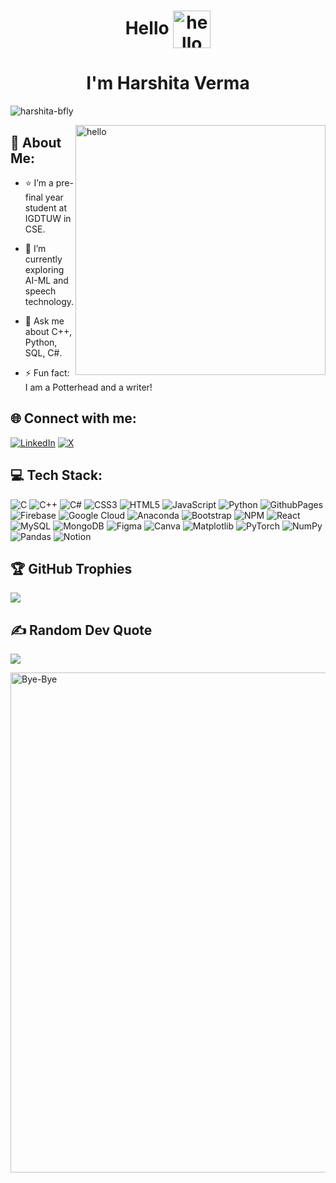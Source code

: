 <!--[MasterHead](https://pbs.twimg.com/profile_banners/1520056527465639936/1657176091/1080x360)-->
<h1 align="center">Hello <img align = "center" width = "60" src = "https://user-images.githubusercontent.com/74038190/216120974-24a76b31-7f39-41f1-a38f-b3c1377cc612.png" alt = "hello" /> </h1>
<h1 align="center">I'm Harshita Verma </h1>
<!--<h3 align="center"> Python || ML</h3>
<!-- <img align="right" alt="image" width="400" src="https://wallpaperaccess.com/full/4767780.jpg">
 -->

<p align="left"> <img src="https://komarev.com/ghpvc/?username=harshita-bfly&label=Profile%20views&color=0e75b6&style=flat" alt="harshita-bfly" /> </p>


<!--p align="left"> <a href="https://twitter.com/harshita_bfly" target="blank"><img src="https://img.shields.io/twitter/follow/harshita_bfly?logo=twitter&style=for-the-badge" alt="harshita_bfly" /></a> </p--> 

<!-- <img align = "right" width = "400" src = "https://user-images.githubusercontent.com/74038190/212747903-e9bdf048-2dc8-41f9-b973-0e72ff07bfba.gif" alt = "hello" />-->
  <img align = "right" width = "400" src = "https://github.com/harshita-bfly/harshita-bfly/assets/100403649/38606f50-7c19-43bd-a579-40dd4a5125b1" alt = "hello" />

 ## 💫 About Me:
- :star: I’m a pre-final year student at IGDTUW in CSE.

- 🌱 I’m currently exploring AI-ML and speech technology.

- 💬 Ask me about C++, Python, SQL, C#.

- ⚡ Fun fact: I am a Potterhead and a writer!


## 🌐 Connect with me:
[![LinkedIn](https://img.shields.io/badge/LinkedIn-%230077B5.svg?logo=linkedin&logoColor=white)](https://linkedin.com/in/harshita-bfly) [![X](https://img.shields.io/badge/X-black.svg?logo=X&logoColor=white)](https://x.com/harshita_bfly) 


## 💻 Tech Stack:
![C](https://img.shields.io/badge/c-%2300599C.svg?style=plastic&logo=c&logoColor=white) ![C++](https://img.shields.io/badge/c++-%2300599C.svg?style=plastic&logo=c%2B%2B&logoColor=white) ![C#](https://img.shields.io/badge/c%23-%23239120.svg?style=plastic&logo=csharp&logoColor=white) ![CSS3](https://img.shields.io/badge/css3-%231572B6.svg?style=plastic&logo=css3&logoColor=white) ![HTML5](https://img.shields.io/badge/html5-%23E34F26.svg?style=plastic&logo=html5&logoColor=white) ![JavaScript](https://img.shields.io/badge/javascript-%23323330.svg?style=plastic&logo=javascript&logoColor=%23F7DF1E) ![Python](https://img.shields.io/badge/python-3670A0?style=plastic&logo=python&logoColor=ffdd54) ![GithubPages](https://img.shields.io/badge/github%20pages-121013?style=plastic&logo=github&logoColor=white) ![Firebase](https://img.shields.io/badge/firebase-%23039BE5.svg?style=plastic&logo=firebase) ![Google Cloud](https://img.shields.io/badge/GoogleCloud-%234285F4.svg?style=plastic&logo=google-cloud&logoColor=white) ![Anaconda](https://img.shields.io/badge/Anaconda-%2344A833.svg?style=plastic&logo=anaconda&logoColor=white) ![Bootstrap](https://img.shields.io/badge/bootstrap-%238511FA.svg?style=plastic&logo=bootstrap&logoColor=white) ![NPM](https://img.shields.io/badge/NPM-%23CB3837.svg?style=plastic&logo=npm&logoColor=white) ![React](https://img.shields.io/badge/react-%2320232a.svg?style=plastic&logo=react&logoColor=%2361DAFB) ![MySQL](https://img.shields.io/badge/mysql-%2300000f.svg?style=plastic&logo=mysql&logoColor=white) ![MongoDB](https://img.shields.io/badge/MongoDB-%234ea94b.svg?style=plastic&logo=mongodb&logoColor=white) ![Figma](https://img.shields.io/badge/figma-%23F24E1E.svg?style=plastic&logo=figma&logoColor=white) ![Canva](https://img.shields.io/badge/Canva-%2300C4CC.svg?style=plastic&logo=Canva&logoColor=white) ![Matplotlib](https://img.shields.io/badge/Matplotlib-%23ffffff.svg?style=plastic&logo=Matplotlib&logoColor=black) ![PyTorch](https://img.shields.io/badge/PyTorch-%23EE4C2C.svg?style=plastic&logo=PyTorch&logoColor=white) ![NumPy](https://img.shields.io/badge/numpy-%23013243.svg?style=plastic&logo=numpy&logoColor=white) ![Pandas](https://img.shields.io/badge/pandas-%23150458.svg?style=plastic&logo=pandas&logoColor=white) ![Notion](https://img.shields.io/badge/Notion-%23000000.svg?style=plastic&logo=notion&logoColor=white)


## 🏆 GitHub Trophies
![](https://github-profile-trophy.vercel.app/?username=harshita-bfly&theme=juicyfresh&no-frame=false&no-bg=false&margin-w=4)

<!-- # 📊 GitHub Stats:
![](https://github-readme-stats.vercel.app/api?username=harshita-bfly&theme=dark&hide_border=false&include_all_commits=false&count_private=false)<br/>
![](https://github-readme-streak-stats.herokuapp.com/?user=harshita-bfly&theme=dark&hide_border=false)<br/>
![](https://github-readme-stats.vercel.app/api/top-langs/?username=harshita-bfly&theme=dark&hide_border=false&include_all_commits=false&count_private=false&layout=compact)
 -->

## ✍️ Random Dev Quote
![](https://quotes-github-readme.vercel.app/api?type=horizontal&theme=dark)

<!--[![Ashutosh's github activity graph](https://github-readme-activity-graph.vercel.app/graph?username=harshita-bfly&bg_color=0d0d0d&color=f8f7f8&line=ffffff&point=e9d607&area=true&hide_border=true)](https://github.com/ashutosh00710/github-readme-activity-graph)-->

 <img   width = "800" align = "center" src = "https://user-images.githubusercontent.com/74038190/212744287-14f66c13-5458-40dc-9244-8ff533fc8f4a.gif" alt = "Bye-Bye" /> 


 



<!--![octocat-1704397896407](https://github.com/harshita-bfly/harshita-bfly/assets/100403649/38606f50-7c19-43bd-a579-40dd4a5125b1)-->

 

  

